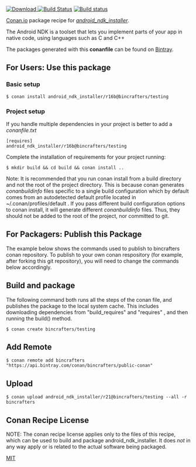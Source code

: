 [![Download](https://api.bintray.com/packages/bincrafters/public-conan/android_ndk_installer%3Abincrafters/images/download.svg) ](https://bintray.com/bincrafters/public-conan/android_ndk_installer%3Abincrafters/_latestVersion)
[![Build Status](https://travis-ci.com/bincrafters/conan-android_ndk_installer.svg?branch=testing%2Fr21)](https://travis-ci.com/bincrafters/conan-android_ndk_installer)
[![Build status](https://ci.appveyor.com/api/projects/status/github/bincrafters/conan-android_ndk_installer?branch=testing%2Fr21&svg=true)](https://ci.appveyor.com/project/bincrafters/conan-android-ndk-installer)

[Conan.io](https://conan.io) package recipe for [*android_ndk_installer*](https://developer.android.com/ndk/).

The Android NDK is a toolset that lets you implement parts of your app in native code, using languages such as C and C++

The packages generated with this **conanfile** can be found on [Bintray](https://bintray.com/bincrafters/public-conan/android_ndk_installer%3Abincrafters).

## For Users: Use this package

### Basic setup

    $ conan install android_ndk_installer/r16b@bincrafters/testing

### Project setup

If you handle multiple dependencies in your project is better to add a *conanfile.txt*

    [requires]
    android_ndk_installer/r16b@bincrafters/testing


Complete the installation of requirements for your project running:

    $ mkdir build && cd build && conan install ..

Note: It is recommended that you run conan install from a build directory and not the root of the project directory.  This is because conan generates *conanbuildinfo* files specific to a single build configuration which by default comes from an autodetected default profile located in ~/.conan/profiles/default .  If you pass different build configuration options to conan install, it will generate different *conanbuildinfo* files.  Thus, they should not be added to the root of the project, nor committed to git.

## For Packagers: Publish this Package

The example below shows the commands used to publish to bincrafters conan repository. To publish to your own conan respository (for example, after forking this git repository), you will need to change the commands below accordingly.

## Build and package

The following command both runs all the steps of the conan file, and publishes the package to the local system cache.  This includes downloading dependencies from "build_requires" and "requires" , and then running the build() method.

    $ conan create bincrafters/testing



## Add Remote

    $ conan remote add bincrafters "https://api.bintray.com/conan/bincrafters/public-conan"

## Upload

    $ conan upload android_ndk_installer/r21@bincrafters/testing --all -r bincrafters


## Conan Recipe License

NOTE: The conan recipe license applies only to the files of this recipe, which can be used to build and package android_ndk_installer.
It does *not* in any way apply or is related to the actual software being packaged.

[MIT](git@github.com:bincrafters/conan-android_ndk_installer.git/blob/testing/r21/LICENSE)
